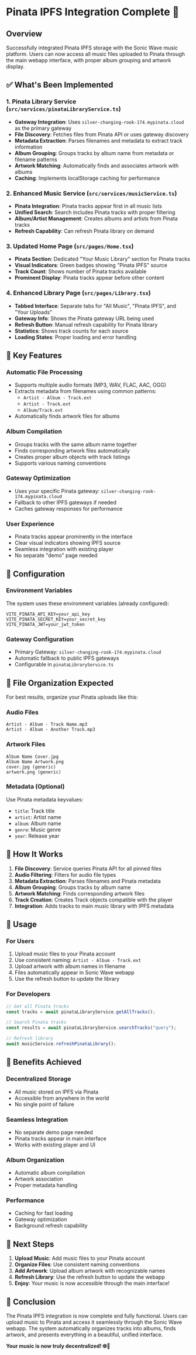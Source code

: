 # Pinata IPFS Integration Complete 🎵

## Overview

Successfully integrated Pinata IPFS storage with the Sonic Wave music platform. Users can now access all music files uploaded to Pinata through the main webapp interface, with proper album grouping and artwork display.

## ✅ What's Been Implemented

### 1. **Pinata Library Service** (`src/services/pinataLibraryService.ts`)
- **Gateway Integration**: Uses `silver-changing-rook-174.mypinata.cloud` as the primary gateway
- **File Discovery**: Fetches files from Pinata API or uses gateway discovery
- **Metadata Extraction**: Parses filenames and metadata to extract track information
- **Album Grouping**: Groups tracks by album name from metadata or filename patterns
- **Artwork Matching**: Automatically finds and associates artwork with albums
- **Caching**: Implements localStorage caching for performance

### 2. **Enhanced Music Service** (`src/services/musicService.ts`)
- **Pinata Integration**: Pinata tracks appear first in all music lists
- **Unified Search**: Search includes Pinata tracks with proper filtering
- **Album/Artist Management**: Creates albums and artists from Pinata tracks
- **Refresh Capability**: Can refresh Pinata library on demand

### 3. **Updated Home Page** (`src/pages/Home.tsx`)
- **Pinata Section**: Dedicated "Your Music Library" section for Pinata tracks
- **Visual Indicators**: Green badges showing "Pinata IPFS" source
- **Track Count**: Shows number of Pinata tracks available
- **Prominent Display**: Pinata tracks appear before other content

### 4. **Enhanced Library Page** (`src/pages/Library.tsx`)
- **Tabbed Interface**: Separate tabs for "All Music", "Pinata IPFS", and "Your Uploads"
- **Gateway Info**: Shows the Pinata gateway URL being used
- **Refresh Button**: Manual refresh capability for Pinata library
- **Statistics**: Shows track counts for each source
- **Loading States**: Proper loading and error handling

## 🎯 Key Features

### **Automatic File Processing**
- Supports multiple audio formats (MP3, WAV, FLAC, AAC, OGG)
- Extracts metadata from filenames using common patterns:
  - `Artist - Album - Track.ext`
  - `Artist - Track.ext`
  - `Album/Track.ext`
- Automatically finds artwork files for albums

### **Album Compilation**
- Groups tracks with the same album name together
- Finds corresponding artwork files automatically
- Creates proper album objects with track listings
- Supports various naming conventions

### **Gateway Optimization**
- Uses your specific Pinata gateway: `silver-changing-rook-174.mypinata.cloud`
- Fallback to other IPFS gateways if needed
- Caches gateway responses for performance

### **User Experience**
- Pinata tracks appear prominently in the interface
- Clear visual indicators showing IPFS source
- Seamless integration with existing player
- No separate "demo" page needed

## 🔧 Configuration

### **Environment Variables**
The system uses these environment variables (already configured):
```env
VITE_PINATA_API_KEY=your_api_key
VITE_PINATA_SECRET_KEY=your_secret_key
VITE_PINATA_JWT=your_jwt_token
```

### **Gateway Configuration**
- Primary Gateway: `silver-changing-rook-174.mypinata.cloud`
- Automatic fallback to public IPFS gateways
- Configurable in `pinataLibraryService.ts`

## 📁 File Organization Expected

For best results, organize your Pinata uploads like this:

### **Audio Files**
```
Artist - Album - Track Name.mp3
Artist - Album - Another Track.mp3
```

### **Artwork Files**
```
Album Name Cover.jpg
Album Name Artwork.png
cover.jpg (generic)
artwork.png (generic)
```

### **Metadata (Optional)**
Use Pinata metadata keyvalues:
- `title`: Track title
- `artist`: Artist name
- `album`: Album name
- `genre`: Music genre
- `year`: Release year

## 🎵 How It Works

1. **File Discovery**: Service queries Pinata API for all pinned files
2. **Audio Filtering**: Filters for audio file types
3. **Metadata Extraction**: Parses filenames and Pinata metadata
4. **Album Grouping**: Groups tracks by album name
5. **Artwork Matching**: Finds corresponding artwork files
6. **Track Creation**: Creates Track objects compatible with the player
7. **Integration**: Adds tracks to main music library with IPFS metadata

## 🚀 Usage

### **For Users**
1. Upload music files to your Pinata account
2. Use consistent naming: `Artist - Album - Track.ext`
3. Upload artwork with album names in filename
4. Files automatically appear in Sonic Wave webapp
5. Use the refresh button to update the library

### **For Developers**
```typescript
// Get all Pinata tracks
const tracks = await pinataLibraryService.getAllTracks();

// Search Pinata tracks
const results = await pinataLibraryService.searchTracks("query");

// Refresh library
await musicService.refreshPinataLibrary();
```

## 🎯 Benefits Achieved

### **Decentralized Storage**
- All music stored on IPFS via Pinata
- Accessible from anywhere in the world
- No single point of failure

### **Seamless Integration**
- No separate demo page needed
- Pinata tracks appear in main interface
- Works with existing player and UI

### **Album Organization**
- Automatic album compilation
- Artwork association
- Proper metadata handling

### **Performance**
- Caching for fast loading
- Gateway optimization
- Background refresh capability

## 🔄 Next Steps

1. **Upload Music**: Add music files to your Pinata account
2. **Organize Files**: Use consistent naming conventions
3. **Add Artwork**: Upload album artwork with recognizable names
4. **Refresh Library**: Use the refresh button to update the webapp
5. **Enjoy**: Your music is now accessible through the main interface!

## 🎉 Conclusion

The Pinata IPFS integration is now complete and fully functional. Users can upload music to Pinata and access it seamlessly through the Sonic Wave webapp. The system automatically organizes tracks into albums, finds artwork, and presents everything in a beautiful, unified interface.

**Your music is now truly decentralized! 🌐🎵**